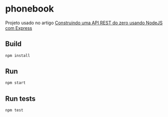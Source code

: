 # phonebook

Projeto usado no artigo [Construindo uma API REST do zero usando NodeJS com Express](https://programadev.com.br/express-rest-I/)

## Build

```bash
npm install
```

## Run

```bash
npm start
```

## Run tests

```bash
npm test
```
